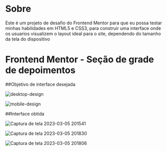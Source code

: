 # Sobre

Este é um projeto de desafio do Frontend Mentor para que eu possa testar minhas habilidades em HTML5 e CSS3, para construir uma interface onde os usuarios visualizem o layout ideal para o site, dependendo do tamanho da tela do dispositivo

# Frontend Mentor - Seção de grade de depoimentos

##Objetivo de interface desejada 

![desktop-design](https://user-images.githubusercontent.com/115605744/222991536-6007409a-7841-4afc-85ad-55f23702cb8c.jpg)

![mobile-design](https://user-images.githubusercontent.com/115605744/222991737-fdaca1a8-74a4-4826-9f5e-38281d8e4006.jpg)

##Interface obtida

![Captura de tela 2023-03-05 201541](https://user-images.githubusercontent.com/115605744/222991705-158652e3-1a6c-412f-9a03-8ad1704bb982.png)

![Captura de tela 2023-03-05 201830](https://user-images.githubusercontent.com/115605744/222991709-fa4ac41f-e81e-41fe-bffd-84686fbee4ef.png)

![Captura de tela 2023-03-05 201806](https://user-images.githubusercontent.com/115605744/222991719-56046b92-a2f4-4948-afbe-71b5510f4d60.png)
